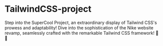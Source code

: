 # TailwindCSS-project
Step into the SuperCool Project, an extraordinary display of Tailwind CSS's prowess and adaptability! Dive into the sophistication of the Nike website revamp, seamlessly crafted with the remarkable Tailwind CSS framework! 👟✨
